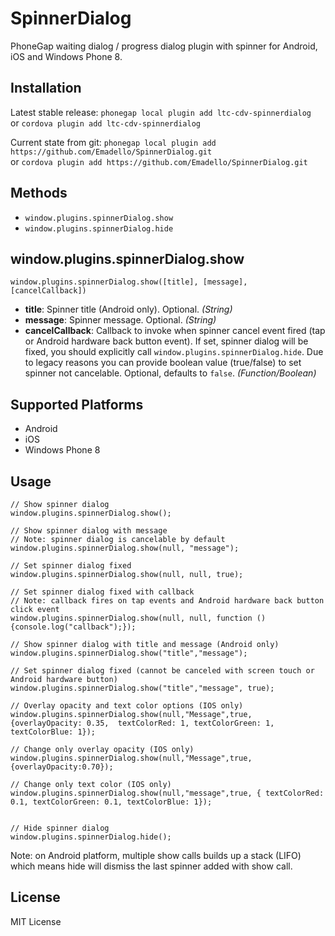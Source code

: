 SpinnerDialog
=============

PhoneGap waiting dialog / progress dialog plugin with spinner for Android, iOS and Windows Phone 8.

## Installation

Latest stable release: ```phonegap local plugin add ltc-cdv-spinnerdialog```  
or ```cordova plugin add ltc-cdv-spinnerdialog```

Current state from git: ```phonegap local plugin add https://github.com/Emadello/SpinnerDialog.git```  
or ```cordova plugin add https://github.com/Emadello/SpinnerDialog.git```

## Methods

- `window.plugins.spinnerDialog.show`
- `window.plugins.spinnerDialog.hide`

## window.plugins.spinnerDialog.show


    window.plugins.spinnerDialog.show([title], [message], [cancelCallback])

- __title__: Spinner title (Android only). Optional. _(String)_
- __message__: Spinner message. Optional. _(String)_
- __cancelCallback__: Callback to invoke when spinner cancel event fired (tap or Android hardware back button event). If set, spinner dialog will be fixed, you should explicitly call `window.plugins.spinnerDialog.hide`. Due to legacy reasons you can provide boolean value (true/false) to set spinner not cancelable. Optional, defaults to `false`. _(Function/Boolean)_


## Supported Platforms

- Android
- iOS
- Windows Phone 8

## Usage

    // Show spinner dialog
    window.plugins.spinnerDialog.show();
    
    // Show spinner dialog with message 
    // Note: spinner dialog is cancelable by default
    window.plugins.spinnerDialog.show(null, "message");
    
    // Set spinner dialog fixed
    window.plugins.spinnerDialog.show(null, null, true);
    
    // Set spinner dialog fixed with callback
    // Note: callback fires on tap events and Android hardware back button click event
    window.plugins.spinnerDialog.show(null, null, function () {console.log("callback");});
    
    // Show spinner dialog with title and message (Android only)
    window.plugins.spinnerDialog.show("title","message");
    
    // Set spinner dialog fixed (cannot be canceled with screen touch or Android hardware button)
    window.plugins.spinnerDialog.show("title","message", true);
    
    // Overlay opacity and text color options (IOS only)
    window.plugins.spinnerDialog.show(null,"Message",true, {overlayOpacity: 0.35,  textColorRed: 1, textColorGreen: 1, textColorBlue: 1}); 
    
    // Change only overlay opacity (IOS only)
    window.plugins.spinnerDialog.show(null,"Message",true,{overlayOpacity:0.70});
    
    // Change only text color (IOS only)
    window.plugins.spinnerDialog.show(null,"message",true, { textColorRed: 0.1, textColorGreen: 0.1, textColorBlue: 1});
    
    
    // Hide spinner dialog
    window.plugins.spinnerDialog.hide();
            
 
  
Note: on Android platform, multiple show calls builds up a stack (LIFO) which means hide will dismiss the last spinner added with show call.

## License

MIT License